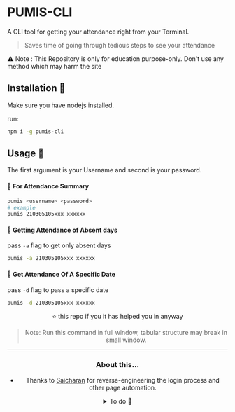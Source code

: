 
# PUMIS-CLI

A CLI tool for getting your attendance right from your Terminal.
> Saves time of going through tedious steps to see your attendance

⚠ Note : This Repository is only for education purpose-only. Don't use any method which may harm the site


## Installation 🤖
Make sure you have nodejs installed.

run:
```bash
npm i -g pumis-cli
 ```

## Usage 🔎


The first argument is your Username and second is your password.

#### 📜 For Attendance Summary
```bash
pumis <username> <password>
# example
pumis 210305105xxx xxxxxx
```

#### 🛌   Getting Attendance of Absent days
pass `-a` flag to get only absent days
```bash
pumis -a 210305105xxx xxxxxx
```

####  📅 Get Attendance Of A Specific Date
pass `-d` flag to pass a specific date
```bash
pumis -d 210305105xxx xxxxxx
```

<div align="center">  ⭐ this repo if you it has helped you in anyway <div/>

> Note: Run this command in full window, tabular structure may break in small window.

<hr>

###  About this...

+ Thanks to [Saicharan](https://github.com/SaicharanKandukuri) for reverse-engineering the login process and other page automation.

<details>
<summary> To do 📝 </summary>
implement a Login for default user, so don't have to enter username and password everytime

